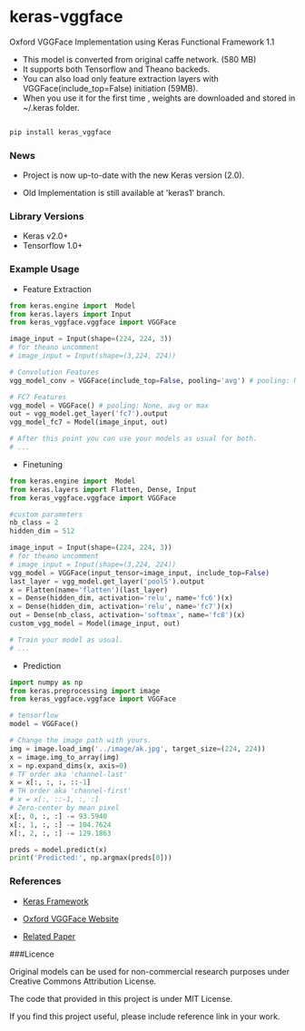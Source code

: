 # keras-vggface

Oxford VGGFace  Implementation using Keras Functional Framework 1.1

- This model is converted from original caffe network. (580 MB)
- It supports both Tensorflow and Theano backeds.
- You can also load only feature extraction layers with VGGFace(include_top=False) initiation (59MB).
- When you use it for the first time , weights are downloaded and stored in ~/.keras folder.

~~~bash

pip install keras_vggface

~~~

### News

- Project is now up-to-date with the new Keras version (2.0).

- Old Implementation is still available at 'keras1' branch.

### Library Versions

- Keras v2.0+
- Tensorflow 1.0+

### Example Usage


- Feature Extraction

~~~python
from keras.engine import  Model
from keras.layers import Input
from keras_vggface.vggface import VGGFace

image_input = Input(shape=(224, 224, 3))
# for theano uncomment
# image_input = Input(shape=(3,224, 224))

# Convolution Features
vgg_model_conv = VGGFace(include_top=False, pooling='avg') # pooling: None, avg or max

# FC7 Features
vgg_model = VGGFace() # pooling: None, avg or max
out = vgg_model.get_layer('fc7').output
vgg_model_fc7 = Model(image_input, out)

# After this point you can use your models as usual for both.
# ...

~~~



- Finetuning 

~~~python
from keras.engine import  Model
from keras.layers import Flatten, Dense, Input
from keras_vggface.vggface import VGGFace

#custom parameters
nb_class = 2
hidden_dim = 512

image_input = Input(shape=(224, 224, 3))
# for theano uncomment
# image_input = Input(shape=(3,224, 224))
vgg_model = VGGFace(input_tensor=image_input, include_top=False)
last_layer = vgg_model.get_layer('pool5').output
x = Flatten(name='flatten')(last_layer)
x = Dense(hidden_dim, activation='relu', name='fc6')(x)
x = Dense(hidden_dim, activation='relu', name='fc7')(x)
out = Dense(nb_class, activation='softmax', name='fc8')(x)
custom_vgg_model = Model(image_input, out)

# Train your model as usual.
# ...
~~~

- Prediction

~~~python
import numpy as np
from keras.preprocessing import image
from keras_vggface.vggface import VGGFace

# tensorflow
model = VGGFace()

# Change the image path with yours.
img = image.load_img('../image/ak.jpg', target_size=(224, 224))
x = image.img_to_array(img)
x = np.expand_dims(x, axis=0)
# TF order aka 'channel-last'
x = x[:, :, :, ::-1]
# TH order aka 'channel-first'
# x = x[:, ::-1, :, :]
# Zero-center by mean pixel
x[:, 0, :, :] -= 93.5940
x[:, 1, :, :] -= 104.7624
x[:, 2, :, :] -= 129.1863

preds = model.predict(x)
print('Predicted:', np.argmax(preds[0]))

~~~


### References

- [Keras Framework](www.keras.io)

- [Oxford VGGFace Website](http://www.robots.ox.ac.uk/~vgg/software/vgg_face/)

- [Related Paper](http://www.robots.ox.ac.uk/~vgg/publications/2015/Parkhi15/parkhi15.pdf)


###Licence 

Original models can be used for non-commercial research purposes under Creative Commons Attribution License.

The code that provided in this project is under MIT License.

If you find this project useful, please include reference link in your work.